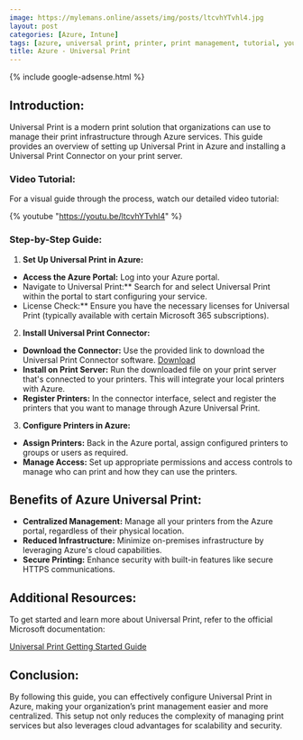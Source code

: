 ```yaml
---
image: https://mylemans.online/assets/img/posts/ltcvhYTvhl4.jpg
layout: post
categories: [Azure, Intune]
tags: [azure, universal print, printer, print management, tutorial, youtube]
title: Azure - Universal Print
---
```


{% include google-adsense.html %}

## Introduction:

Universal Print is a modern print solution that organizations can use to manage their print infrastructure through Azure services. This guide provides an overview of setting up Universal Print in Azure and installing a Universal Print Connector on your print server.


### Video Tutorial:

For a visual guide through the process, watch our detailed video tutorial:

{% youtube "https://youtu.be/ltcvhYTvhl4" %}

### Step-by-Step Guide:

1) **Set Up Universal Print in Azure:**

- **Access the Azure Portal:** Log into your Azure portal.
- Navigate to Universal Print:** Search for and select Universal Print within the portal to start configuring your service.
- License Check:** Ensure you have the necessary licenses for Universal Print (typically available with certain Microsoft 365 subscriptions).

2) **Install Universal Print Connector:**

- **Download the Connector:** Use the provided link to download the Universal Print Connector software. [Download](https://aka.ms/UPConnector)
- **Install on Print Server:** Run the downloaded file on your print server that's connected to your printers. This will integrate your local printers with Azure.
- **Register Printers:** In the connector interface, select and register the printers that you want to manage through Azure Universal Print.

3) **Configure Printers in Azure:**

- **Assign Printers:** Back in the Azure portal, assign configured printers to groups or users as required.
- **Manage Access:** Set up appropriate permissions and access controls to manage who can print and how they can use the printers.

## Benefits of Azure Universal Print:

- **Centralized Management:** Manage all your printers from the Azure portal, regardless of their physical location.
- **Reduced Infrastructure:** Minimize on-premises infrastructure by leveraging Azure's cloud capabilities.
- **Secure Printing:** Enhance security with built-in features like secure HTTPS communications.

## Additional Resources:

To get started and learn more about Universal Print, refer to the official Microsoft documentation:

[Universal Print Getting Started Guide](https://learn.microsoft.com/en-us/universal-print/fundamentals/universal-print-getting-started)

## Conclusion:

By following this guide, you can effectively configure Universal Print in Azure, making your organization’s print management easier and more centralized. This setup not only reduces the complexity of managing print services but also leverages cloud advantages for scalability and security.
